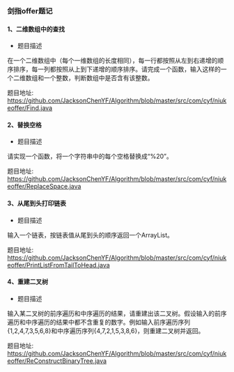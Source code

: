 ### 剑指offer题记

#### 1、二维数组中的查找

* 题目描述

在一个二维数组中（每个一维数组的长度相同），每一行都按照从左到右递增的顺序排序，每一列都按照从上到下递增的顺序排序。请完成一个函数，输入这样的一个二维数组和一个整数，判断数组中是否含有该整数。

题目地址:
https://github.com/JacksonChenYF/Algorithm/blob/master/src/com/cyf/niukeoffer/Find.java

#### 2、替换空格

* 题目描述

请实现一个函数，将一个字符串中的每个空格替换成“%20”。

题目地址:
https://github.com/JacksonChenYF/Algorithm/blob/master/src/com/cyf/niukeoffer/ReplaceSpace.java

#### 3、从尾到头打印链表

* 题目描述

输入一个链表，按链表值从尾到头的顺序返回一个ArrayList。

题目地址:
https://github.com/JacksonChenYF/Algorithm/blob/master/src/com/cyf/niukeoffer/PrintListFromTailToHead.java

#### 4、重建二叉树

* 题目描述

输入某二叉树的前序遍历和中序遍历的结果，请重建出该二叉树。假设输入的前序遍历和中序遍历的结果中都不含重复的数字。例如输入前序遍历序列{1,2,4,7,3,5,6,8}和中序遍历序列{4,7,2,1,5,3,8,6}，则重建二叉树并返回。

题目地址:
https://github.com/JacksonChenYF/Algorithm/blob/master/src/com/cyf/niukeoffer/ReConstructBinaryTree.java
